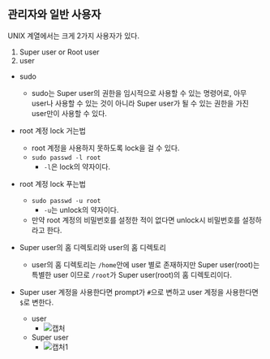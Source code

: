 ## 관리자와 일반 사용자

UNIX 계열에서는 크게 2가지 사용자가 있다.

1. Super user or Root user
2. user

* sudo
    * sudo는 Super user의 권한을 임시적으로 사용할 수 있는 명령어로, 아무 user나 사용할 수 있는 것이 아니라 Super user가 될 수 있는 권한을 가진 user만이 사용할 수 있다.

* root 계정 lock 거는법
    * root 계정을 사용하지 못하도록 lock을 걸 수 있다.
    * `sudo passwd -l root`
        * `-l`은 lock의 약자이다.

* root 계정 lock 푸는법
    * `sudo passwd -u root`
        * `-u`는 unlock의 약자이다.
    * 만약 root 계정의 비밀번호를 설정한 적이 없다면 unlock시 비밀번호를 설정하라고 한다.

* Super user의 홈 디렉토리와 user의 홈 디렉토리
    * user의 홈 디렉토리는 `/home`안에 user 별로 존재하지만 Super user(root)는 특별한 user 이므로 `/root`가 Super user(root)의 홈 디렉토리이다.

* Super user 계정을 사용한다면 prompt가 `#`으로 변하고 user 계정을 사용한다면 `$`로 변한다.
    * user
        * ![캡처](https://user-images.githubusercontent.com/31675104/63946198-b0742500-caaf-11e9-8db3-b1160556cdb9.PNG)
    * Super user
        * ![캡처1](https://user-images.githubusercontent.com/31675104/63946199-b0742500-caaf-11e9-9bba-6dfd10e9785c.PNG)


